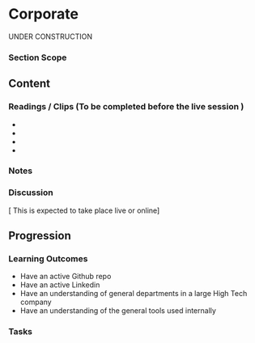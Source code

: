# Corporate    
UNDER CONSTRUCTION  
### Section Scope  
## Content  
### Readings / Clips (To be completed before the live session )  
- []()
- []()
- []()
- []()
### Notes  
### Discussion  
[ This is expected to take place live or online]
## Progression  
### Learning Outcomes  
- Have an active Github repo
- Have an active Linkedin
- Have an understanding of general departments in a large High Tech company
- Have an understanding of the general tools used internally
### Tasks  
